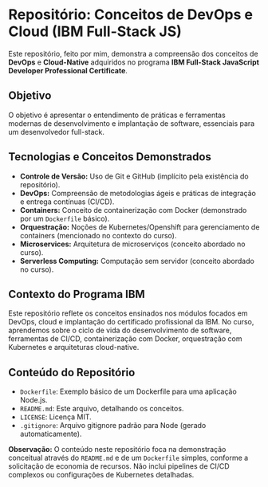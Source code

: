 # Repositório: Conceitos de DevOps e Cloud (IBM Full-Stack JS)

Este repositório, feito por mim, demonstra a compreensão dos conceitos de **DevOps** e **Cloud-Native** adquiridos no programa **IBM Full-Stack JavaScript Developer Professional Certificate**.

## Objetivo

O objetivo é apresentar o entendimento de práticas e ferramentas modernas de desenvolvimento e implantação de software, essenciais para um desenvolvedor full-stack.

## Tecnologias e Conceitos Demonstrados

*   **Controle de Versão:** Uso de Git e GitHub (implícito pela existência do repositório).
*   **DevOps:** Compreensão de metodologias ágeis e práticas de integração e entrega contínuas (CI/CD).
*   **Containers:** Conceito de containerização com Docker (demonstrado por um `Dockerfile` básico).
*   **Orquestração:** Noções de Kubernetes/Openshift para gerenciamento de containers (mencionado no contexto do curso).
*   **Microservices:** Arquitetura de microserviços (conceito abordado no curso).
*   **Serverless Computing:** Computação sem servidor (conceito abordado no curso).

## Contexto do Programa IBM

Este repositório reflete os conceitos ensinados nos módulos focados em DevOps, cloud e implantação do certificado profissional da IBM. No curso, aprendemos sobre o ciclo de vida do desenvolvimento de software, ferramentas de CI/CD, containerização com Docker, orquestração com Kubernetes e arquiteturas cloud-native.

## Conteúdo do Repositório

*   `Dockerfile`: Exemplo básico de um Dockerfile para uma aplicação Node.js.
*   `README.md`: Este arquivo, detalhando os conceitos.
*   `LICENSE`: Licença MIT.
*   `.gitignore`: Arquivo gitignore padrão para Node (gerado automaticamente).

**Observação:** O conteúdo neste repositório foca na demonstração conceitual através do `README.md` e de um `Dockerfile` simples, conforme a solicitação de economia de recursos. Não inclui pipelines de CI/CD complexos ou configurações de Kubernetes detalhadas.
